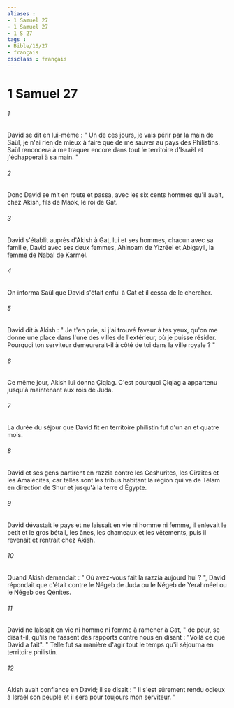 ```yaml
---
aliases : 
- 1 Samuel 27
- 1 Samuel 27
- 1 S 27
tags : 
- Bible/1S/27
- français
cssclass : français
---
```


# 1 Samuel 27

###### 1
David se dit en lui-même : " Un de ces jours, je vais périr par la main de Saül, je n'ai rien de mieux à faire que de me sauver au pays des Philistins. Saül renoncera à me traquer encore dans tout le territoire d'Israël et j'échapperai à sa main. " 
###### 2
Donc David se mit en route et passa, avec les six cents hommes qu'il avait, chez Akish, fils de Maok, le roi de Gat. 
###### 3
David s'établit auprès d'Akish à Gat, lui et ses hommes, chacun avec sa famille, David avec ses deux femmes, Ahinoam de Yizréel et Abigayil, la femme de Nabal de Karmel. 
###### 4
On informa Saül que David s'était enfui à Gat et il cessa de le chercher. 
###### 5
David dit à Akish : " Je t'en prie, si j'ai trouvé faveur à tes yeux, qu'on me donne une place dans l'une des villes de l'extérieur, où je puisse résider. Pourquoi ton serviteur demeurerait-il à côté de toi dans la ville royale ? " 
###### 6
Ce même jour, Akish lui donna Çiqlag. C'est pourquoi Çiqlag a appartenu jusqu'à maintenant aux rois de Juda. 
###### 7
La durée du séjour que David fit en territoire philistin fut d'un an et quatre mois. 
###### 8
David et ses gens partirent en razzia contre les Geshurites, les Girzites et les Amalécites, car telles sont les tribus habitant la région qui va de Télam en direction de Shur et jusqu'à la terre d'Égypte. 
###### 9
David dévastait le pays et ne laissait en vie ni homme ni femme, il enlevait le petit et le gros bétail, les ânes, les chameaux et les vêtements, puis il revenait et rentrait chez Akish. 
###### 10
Quand Akish demandait : " Où avez-vous fait la razzia aujourd'hui ? ", David répondait que c'était contre le Négeb de Juda ou le Négeb de Yerahméel ou le Négeb des Qénites. 
###### 11
David ne laissait en vie ni homme ni femme à ramener à Gat, " de peur, se disait-il, qu'ils ne fassent des rapports contre nous en disant : "Voilà ce que David a fait". " Telle fut sa manière d'agir tout le temps qu'il séjourna en territoire philistin. 
###### 12
Akish avait confiance en David; il se disait : " Il s'est sûrement rendu odieux à Israël son peuple et il sera pour toujours mon serviteur. " 
